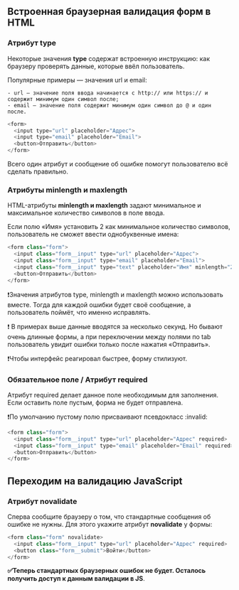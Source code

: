 ## Встроенная браузерная валидация форм в HTML

### Атрибут type

Некоторые значения **type** содержат встроенную инструкцию: как браузеру проверять данные, которые ввёл пользователь.

Популярные примеры — значения url и email:

```
- url — значение поля ввода начинается с http:// или https:// и содержит минимум один символ после;
- email — значение поля содержит минимум один символ до @ и один после.
```

```javascript
<form>
  <input type="url" placeholder="Адрес">
  <input type="email" placeholder="Email">
  <button>Отправить</button>
</form>
```

Всего один атрибут и сообщение об ошибке помогут пользователю всё сделать правильно.

### Атрибуты minlength и maxlength

HTML-атрибуты **minlength и maxlength** задают минимальное и максимальное количество символов в поле ввода.

Если полю «Имя» установить 2 как минимальное количество символов, пользователь не сможет ввести однобуквенные имена:

```javascript
<form class="form">
  <input class="form__input" type="url" placeholder="Адрес">
  <input class="form__input" type="email" placeholder="Email">
  <input class="form__input" type="text" placeholder="Имя" minlength="2">
  <button>Отправить</button>
</form>
```

❗Значения атрибутов type, minlength и maxlength можно использовать вместе. Тогда для каждой ошибки будет своё сообщение, а пользователь поймёт, что именно исправлять.

❗ В примерах выше данные вводятся за несколько секунд. Но бывают очень длинные формы, а при переключении между полями по tab пользователь увидит ошибки только после нажатия «Отправить».

❗Чтобы интерфейс реагировал быстрее, форму стилизуют.

### Обязательное поле / Атрибут required

Атрибут required делает данное поле необходимым для заполнения. Если оставить поле пустым, форма не будет отправлена.

❗По умолчанию пустому полю присваивают псевдокласс :invalid:

```javascript
<form class="form">
  <input class="form__input" type="url" placeholder="Адрес" required>
  <input class="form__input" type="email" placeholder="Email" required>
  <button>Отправить</button>
</form>
```

## Переходим на валидацию JavaScript

### Атрибут novalidate

Сперва сообщите браузеру о том, что стандартные сообщения об ошибке не нужны. Для этого укажите атрибут **novalidate** у формы:

```javascript
<form class="form" novalidate>
  <input class="form__input" type="url" placeholder="Адрес" required>
  <button class="form__submit">Войти</button>
</form>
```

**✅Теперь стандартных браузерных ошибок не будет. Осталось получить доступ к данным валидации в JS**.
